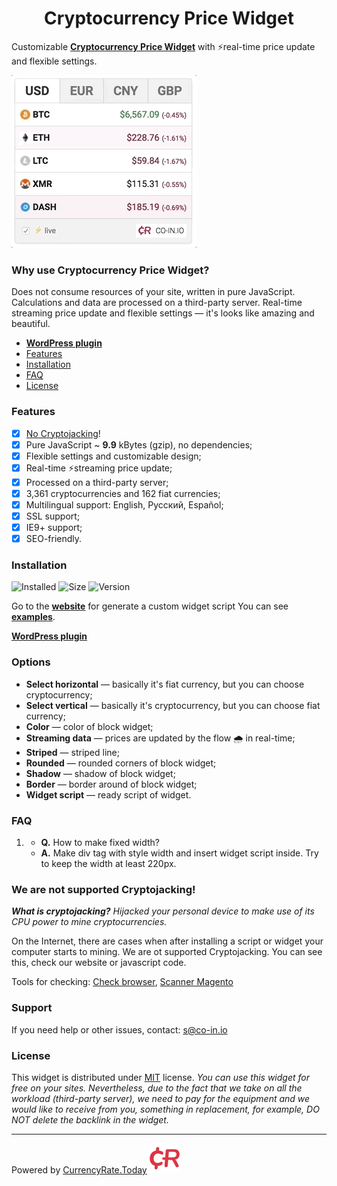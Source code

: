 <h1 align="center">Cryptocurrency Price Widget</h1>

Customizable __[Cryptocurrency Price Widget](https://co-in.io/crypto-price-widget/)__ with ⚡real-time price update and flexible settings.

![Real-time streaming price update](./cryptocurrency-price-widget-anim.gif "Real-time streaming price update")

### Why use Cryptocurrency Price Widget? ###
Does not consume resources of your site, written in pure JavaScript. Calculations and data are processed on a third-party server. Real-time streaming price update and flexible settings — it's looks like amazing and beautiful.

- __[WordPress plugin](https://wordpress.org/plugins/cryptocurrency-price-widget/)__
- [Features](#features)
- [Installation](#installation)
- [FAQ](#faq)
- [License](#license)

### Features ###
- [x] [No Cryptojacking](#user-content-we-are-not-supported-cryptojacking)!
- [x] Pure JavaScript ~ __9.9__ kBytes (gzip), no dependencies;
- [x] Flexible settings and customizable design;
- [x] Real-time ⚡streaming price update;
- [x] Processed on a third-party server;
- [x] 3,361 cryptocurrencies and 162 fiat currencies;
- [x] Multilingual support: English, Русский, Español;
- [x] SSL support;
- [x] IE9+ support;
- [x] SEO-friendly.

### Installation ###

![Installed](https://img.shields.io/badge/dynamic/json.svg?label=Installed&url=https%3A%2F%2Fco-in.io%2Fapi%2Fcount%2Finstalled%2Fpricelist%2F&query=count&colorB=brightgreen)
![Size](https://img.shields.io/badge/size%20(gzip)-%20~9.9kB-green.svg)
![Version](https://img.shields.io/badge/Cryptocurrency--Price--Widget-v1.1-orange.svg)

Go to the __[website](https://co-in.io/crypto-price-widget)__ for generate a custom widget script
You can see __[examples](https://co-in.io/examples.html)__.

__[WordPress plugin](https://wordpress.org/plugins/cryptocurrency-price-widget/)__

### Options ###
- __Select horizontal__ — basically it's fiat currency, but you can choose cryptocurrency;
- __Select vertical__ — basically it's cryptocurrency, but you can choose fiat currency;
- __Color__ — color of block widget;
- __Streaming data__ — prices are updated by the flow 🌧️ in real-time;
- __Striped__ — striped line;
- __Rounded__ — rounded corners of block widget;
- __Shadow__ — shadow of block widget;
- __Border__ — border around of block widget;
- __Widget script__ — ready script of widget.

### FAQ ###
  1. - __Q.__ How to make fixed width?
     - __A.__ Make div tag with style width and insert widget script inside. Try to keep the width at least 220px.
     
### We are not supported Cryptojacking! ###
*__What is cryptojacking?__ Hijacked your personal device to make use of its CPU power to mine cryptocurrencies.*

On the Internet, there are cases when after installing a script or widget your computer starts to mining. We are ot supported Cryptojacking. You can see this, check our website or javascript code.

Tools for checking: [Check browser](https://cryptojackingtest.com/), [Scanner Magento](https://github.com/gwillem/magento-malware-scanner)

### Support ###
If you need help or other issues, contact: [s@co-in.io](mailto:s@co-in.io)

### License ###
This widget is distributed under [MIT](https://choosealicense.com/licenses/mit/) license.
*You can use this widget for free on your sites. Nevertheless, due to the fact that we take on all the workload (third-party server), we need to pay for the equipment and we would like to receive from you, something in replacement, for example, DO NOT delete the backlink in the widget.*

___
Powered by [CurrencyRate.Today](https://currencyrate.today) ![CurrencyRate.Today](./cr-danger.svg "CurrencyRate.Today")
